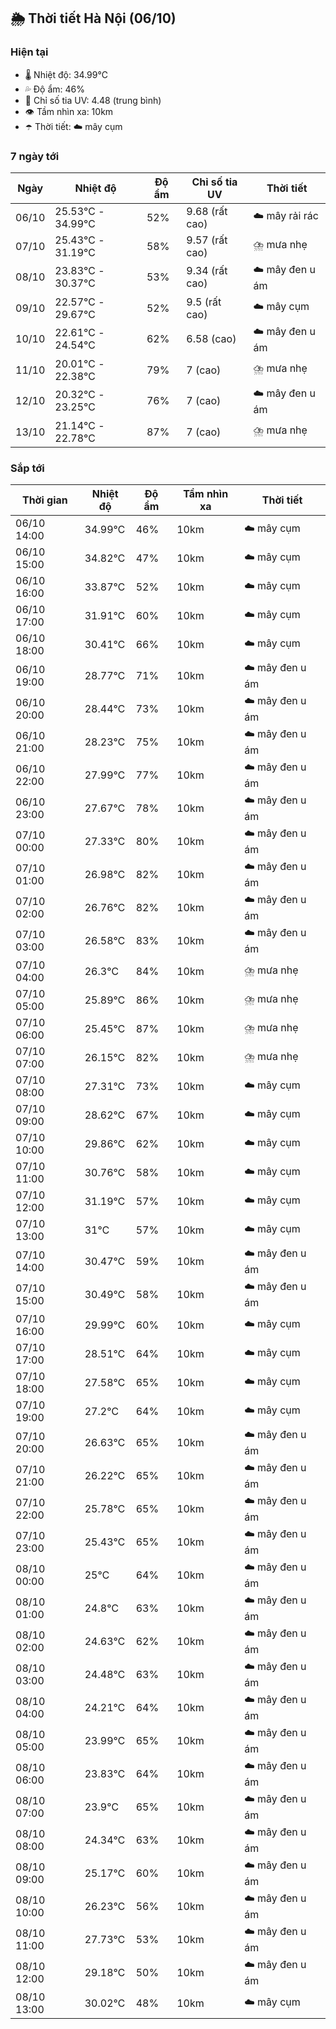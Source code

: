 ## 🌦️ Thời tiết Hà Nội (06/10)

### Hiện tại

- 🌡️ Nhiệt độ: 34.99℃
- 💦 Độ ẩm: 46%
- 🌟 Chỉ số tia UV: 4.48 (trung bình)
- 👁️ Tầm nhìn xa: 10km
- ☂️ Thời tiết: ☁️ mây cụm

### 7 ngày tới

| Ngày | Nhiệt độ | Độ ẩm | Chỉ số tia UV | Thời tiết |
| --- | --- | --- | --- | --- |
| 06/10 | 25.53℃ - 34.99℃ | 52% | 9.68 (rất cao) | ☁️ mây rải rác |
| 07/10 | 25.43℃ - 31.19℃ | 58% | 9.57 (rất cao) | ⛈️ mưa nhẹ |
| 08/10 | 23.83℃ - 30.37℃ | 53% | 9.34 (rất cao) | ☁️ mây đen u ám |
| 09/10 | 22.57℃ - 29.67℃ | 52% | 9.5 (rất cao) | ☁️ mây cụm |
| 10/10 | 22.61℃ - 24.54℃ | 62% | 6.58 (cao) | ☁️ mây đen u ám |
| 11/10 | 20.01℃ - 22.38℃ | 79% | 7 (cao) | ⛈️ mưa nhẹ |
| 12/10 | 20.32℃ - 23.25℃ | 76% | 7 (cao) | ☁️ mây đen u ám |
| 13/10 | 21.14℃ - 22.78℃ | 87% | 7 (cao) | ⛈️ mưa nhẹ |

### Sắp tới

| Thời gian | Nhiệt độ | Độ ẩm | Tầm nhìn xa | Thời tiết |
| --- | --- | --- | --- | --- |
| 06/10 14:00 | 34.99℃ | 46% | 10km | ☁️ mây cụm |
| 06/10 15:00 | 34.82℃ | 47% | 10km | ☁️ mây cụm |
| 06/10 16:00 | 33.87℃ | 52% | 10km | ☁️ mây cụm |
| 06/10 17:00 | 31.91℃ | 60% | 10km | ☁️ mây cụm |
| 06/10 18:00 | 30.41℃ | 66% | 10km | ☁️ mây cụm |
| 06/10 19:00 | 28.77℃ | 71% | 10km | ☁️ mây đen u ám |
| 06/10 20:00 | 28.44℃ | 73% | 10km | ☁️ mây đen u ám |
| 06/10 21:00 | 28.23℃ | 75% | 10km | ☁️ mây đen u ám |
| 06/10 22:00 | 27.99℃ | 77% | 10km | ☁️ mây đen u ám |
| 06/10 23:00 | 27.67℃ | 78% | 10km | ☁️ mây đen u ám |
| 07/10 00:00 | 27.33℃ | 80% | 10km | ☁️ mây đen u ám |
| 07/10 01:00 | 26.98℃ | 82% | 10km | ☁️ mây đen u ám |
| 07/10 02:00 | 26.76℃ | 82% | 10km | ☁️ mây đen u ám |
| 07/10 03:00 | 26.58℃ | 83% | 10km | ☁️ mây đen u ám |
| 07/10 04:00 | 26.3℃ | 84% | 10km | ⛈️ mưa nhẹ |
| 07/10 05:00 | 25.89℃ | 86% | 10km | ⛈️ mưa nhẹ |
| 07/10 06:00 | 25.45℃ | 87% | 10km | ⛈️ mưa nhẹ |
| 07/10 07:00 | 26.15℃ | 82% | 10km | ⛈️ mưa nhẹ |
| 07/10 08:00 | 27.31℃ | 73% | 10km | ☁️ mây cụm |
| 07/10 09:00 | 28.62℃ | 67% | 10km | ☁️ mây cụm |
| 07/10 10:00 | 29.86℃ | 62% | 10km | ☁️ mây cụm |
| 07/10 11:00 | 30.76℃ | 58% | 10km | ☁️ mây cụm |
| 07/10 12:00 | 31.19℃ | 57% | 10km | ☁️ mây cụm |
| 07/10 13:00 | 31℃ | 57% | 10km | ☁️ mây cụm |
| 07/10 14:00 | 30.47℃ | 59% | 10km | ☁️ mây đen u ám |
| 07/10 15:00 | 30.49℃ | 58% | 10km | ☁️ mây đen u ám |
| 07/10 16:00 | 29.99℃ | 60% | 10km | ☁️ mây cụm |
| 07/10 17:00 | 28.51℃ | 64% | 10km | ☁️ mây cụm |
| 07/10 18:00 | 27.58℃ | 65% | 10km | ☁️ mây cụm |
| 07/10 19:00 | 27.2℃ | 64% | 10km | ☁️ mây cụm |
| 07/10 20:00 | 26.63℃ | 65% | 10km | ☁️ mây đen u ám |
| 07/10 21:00 | 26.22℃ | 65% | 10km | ☁️ mây đen u ám |
| 07/10 22:00 | 25.78℃ | 65% | 10km | ☁️ mây đen u ám |
| 07/10 23:00 | 25.43℃ | 65% | 10km | ☁️ mây đen u ám |
| 08/10 00:00 | 25℃ | 64% | 10km | ☁️ mây đen u ám |
| 08/10 01:00 | 24.8℃ | 63% | 10km | ☁️ mây đen u ám |
| 08/10 02:00 | 24.63℃ | 62% | 10km | ☁️ mây đen u ám |
| 08/10 03:00 | 24.48℃ | 63% | 10km | ☁️ mây đen u ám |
| 08/10 04:00 | 24.21℃ | 64% | 10km | ☁️ mây đen u ám |
| 08/10 05:00 | 23.99℃ | 65% | 10km | ☁️ mây đen u ám |
| 08/10 06:00 | 23.83℃ | 64% | 10km | ☁️ mây đen u ám |
| 08/10 07:00 | 23.9℃ | 65% | 10km | ☁️ mây đen u ám |
| 08/10 08:00 | 24.34℃ | 63% | 10km | ☁️ mây đen u ám |
| 08/10 09:00 | 25.17℃ | 60% | 10km | ☁️ mây đen u ám |
| 08/10 10:00 | 26.23℃ | 56% | 10km | ☁️ mây đen u ám |
| 08/10 11:00 | 27.73℃ | 53% | 10km | ☁️ mây đen u ám |
| 08/10 12:00 | 29.18℃ | 50% | 10km | ☁️ mây đen u ám |
| 08/10 13:00 | 30.02℃ | 48% | 10km | ☁️ mây cụm |
